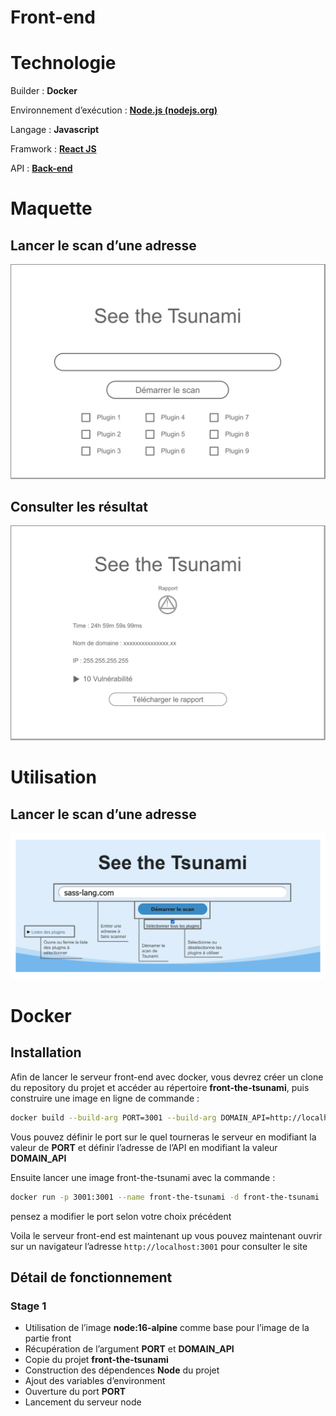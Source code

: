 # Front-end

# Technologie

Builder : **Docker**

Environnement d’exécution : [**Node.js (nodejs.org)**](https://nodejs.org/fr/)

Langage : **Javascript**

Framwork : [**React JS**](https://fr.reactjs.org/)

API : [**Back-end**](../back-the-tsunami)


# Maquette

## Lancer le scan d’une adresse

![accueil (4).svg](docs/accueil_(4).svg)

## Consulter les résultat

![Rapport.svg](docs/Rapport.svg)

# Utilisation

## Lancer le scan d’une adresse

![utilisation search.svg](docs/utilisation_search.svg)

# Docker

## Installation

Afin de lancer le serveur front-end avec docker, vous devrez créer un clone du repository du projet et accéder au répertoire **front-the-tsunami**, puis construire une image en ligne de commande :

```bash
docker build --build-arg PORT=3001 --build-arg DOMAIN_API=http://localhost:3000 -t front-the-tsunami ./ 
```

Vous pouvez définir le port sur le quel tourneras le serveur en modifiant la valeur de **PORT** et définir l’adresse de l’API en modifiant la valeur **DOMAIN_API**

Ensuite lancer une image front-the-tsunami avec la commande :

```bash
docker run -p 3001:3001 --name front-the-tsunami -d front-the-tsunami
```

pensez a modifier le port selon votre choix précédent

Voila le serveur front-end est maintenant up vous pouvez maintenant ouvrir sur un navigateur l’adresse `http://localhost:3001` pour consulter le site

## Détail de fonctionnement

### Stage 1

- Utilisation de l’image **node:16-alpine** comme base pour l’image de la partie front
- Récupération de l’argument **PORT** et **DOMAIN_API**
- Copie du projet **front-the-tsunami**
- Construction des dépendences **Node** du projet
- Ajout des variables d’environment
- Ouverture du port **PORT**
- Lancement du serveur node